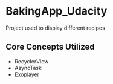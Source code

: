 # BakingApp_Udacity
Project used to display different recipes

## Core Concepts Utilized

* RecyclerView
* AsyncTask
* [Exoplayer](https://github.com/google/ExoPlayer)
